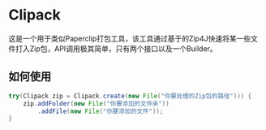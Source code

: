 # Clipack

这是一个用于类似Paperclip打包工具，该工具通过基于的Zip4J快速将某一些文件打入Zip包，API调用极其简单，只有两个接口以及一个Builder。

## 如何使用

```java
try(Clipack zip = Clipack.create(new File("你要处理的Zip包的路径"))) {
    zip.addFolder(new File("你要添加的文件夹"))
        .addFile(new File("你要添加的文件"));
}
```
